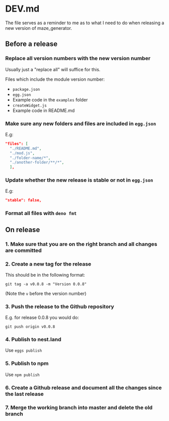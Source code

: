 # DEV.md

The file serves as a reminder to me as to what I need to do when releasing a new version of maze_generator.

## Before a release

### Replace all version numbers with the new version number

Usually just a "replace all" will suffice for this.

Files which include the module version number:

* `package.json`
* `egg.json`
* Example code in the `examples` folder
* `createWidget.js`
* Example code in README.md

### Make sure any new folders and files are included in `egg.json`

E.g:

```json
"files": [
  "./README.md",
  "./mod.js",
  "./folder-name/*",
  "./another-folder/**/*",
  ],
```

### Update whether the new release is stable or not in `egg.json`

E.g:  

```json
"stable": false,
```

### Format all files with `deno fmt`

## On release

### 1. Make sure that you are on the right branch and all changes are committed

### 2. Create a new tag for the release

This should be in the following format:

```shell
git tag -a v0.0.8 -m "Version 0.0.8"
```

(Note the `v` before the version number)

### 3. Push the release to the Github repository

E.g. for release 0.0.8 you would do:

```shell
git push origin v0.0.8
```

### 4. Publish to nest.land

Use `eggs publish`

### 5. Publish to npm

Use `npm publish`

### 6. Create a Github release and document all the changes since the last release

### 7. Merge the working branch into master and delete the old branch
